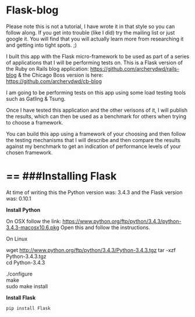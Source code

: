 # Flask-blog

Please note this is not a tutorial, I have wrote it in that style so you can follow along. If you get into trouble (like I did) try the mailing list or just google it. You will find that you will actually learn more from researching it and getting into tight spots. ;) 

I built this app with the Flask micro-framework to be used as part of a series of applications that I will be 
performing tests on. This is a Flask version of the Ruby on Rails blog application: https://github.com/archerydwd/rails-blog & the Chicago Boss version is here: https://github.com/archerydwd/cb-blog

I am going to be performing tests on this app using some load testing tools such as Gatling & Tsung. 

Once I have tested this application and the other verisons of it, I will publish the results, which can then be used as a benchmark for others when trying to choose a framework.

You can build this app using a framework of your choosing and then follow the testing mechanisms that I will describe and then compare the results against my benchmark to get an indication of performance levels of your chosen framework.

==
###Installing Flask
==

At time of writing this the Python version was: 3.4.3 and the Flask version was: 0.10.1

**Install Python**

On OSX follow the link: https://www.python.org/ftp/python/3.4.3/python-3.4.3-macosx10.6.pkg
Open this and follow the instructions.

On Linux

wget http://www.python.org/ftp/python/3.4.3/Python-3.4.3.tgz
tar -xzf Python-3.4.3.tgz  
cd Python-3.4.3

./configure  
make  
sudo make install


**Install Flask**

```
pip install Flask
```

